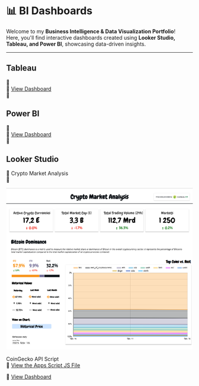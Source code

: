 # 📊 BI Dashboards

Welcome to my **Business Intelligence & Data Visualization Portfolio**!  
Here, you'll find interactive dashboards created using **Looker Studio, Tableau, and Power BI**, showcasing data-driven insights.

---
## Tableau

🔷  
🔗 [View Dashboard](https://public.tableau.com/your-dashboard-link)  
📄 


## Power BI

🔷  
🔗 [View Dashboard](https://app.powerbi.com/your-dashboard-link)  
📄

## Looker Studio

🔷 Crypto Market Analysis  
📄   

<p align="center">
  <img src="images/lookerstudio/crypto_market_analysis_lookerstudio.png" alt="Crypto Market Analysis">
</p>

CoinGecko API Script  
🤖 [View the Apps Script JS File](./scripts/apps_scripts/coingecko.js)

🔗 [View Dashboard](https://lookerstudio.google.com/u/0/reporting/7df8f109-6f75-47ce-a48d-d4a8aa989d5d/page/sDkrE)


